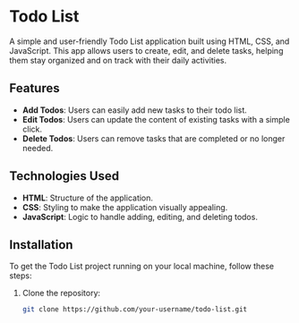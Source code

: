 # Todo List

A simple and user-friendly Todo List application built using HTML, CSS, and JavaScript. This app allows users to create, edit, and delete tasks, helping them stay organized and on track with their daily activities.

## Features

- **Add Todos**: Users can easily add new tasks to their todo list.
- **Edit Todos**: Users can update the content of existing tasks with a simple click.
- **Delete Todos**: Users can remove tasks that are completed or no longer needed.

## Technologies Used

- **HTML**: Structure of the application.
- **CSS**: Styling to make the application visually appealing.
- **JavaScript**: Logic to handle adding, editing, and deleting todos.

## Installation

To get the Todo List project running on your local machine, follow these steps:

1. Clone the repository:
   ```bash
   git clone https://github.com/your-username/todo-list.git
